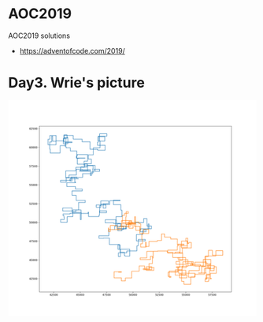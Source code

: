 # AOC2019
AOC2019 solutions

- https://adventofcode.com/2019/

# Day3. Wrie's picture
![image](Day03/day3.jpg)
